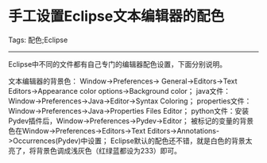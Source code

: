 # 手工设置Eclipse文本编辑器的配色
Tags: 配色;Eclipse

------

Eclipse中不同的文件都有自己专门的编辑器配色设置，下面分别说明。

 文本编辑器的背景色： Window->Preferences-> General->Editors->Text Editors->Appearance color options->Background color； java文件：Window->Preferences->Java->Editor->Syntax Coloring； properties文件：Window->Preferences->Java->Properties Files Editor； python文件：安装Pydev插件后，Window->Preferences->Pydev->Editor； 被标记的变量的背景色在Window->Preferences->Editors->Text Editors->Annotations->Occurrences(Pydev)中设置； 
Eclipse默认的配色还不错，就是白色的背景太亮了，将背景色调成浅灰色（红绿蓝都设为233）即可。